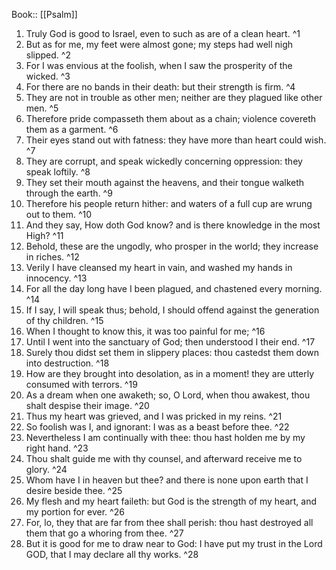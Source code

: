  Book:: [[Psalm]]
 1. Truly God is good to Israel, even to such as are of a clean heart. ^1
 2. But as for me, my feet were almost gone; my steps had well nigh slipped. ^2
 3. For I was envious at the foolish, when I saw the prosperity of the wicked. ^3
 4. For there are no bands in their death: but their strength is firm. ^4
 5. They are not in trouble as other men; neither are they plagued like other men. ^5
 6. Therefore pride compasseth them about as a chain; violence covereth them as a garment. ^6
 7. Their eyes stand out with fatness: they have more than heart could wish. ^7
 8. They are corrupt, and speak wickedly concerning oppression: they speak loftily. ^8
 9. They set their mouth against the heavens, and their tongue walketh through the earth. ^9
 10. Therefore his people return hither: and waters of a full cup are wrung out to them. ^10
 11. And they say, How doth God know? and is there knowledge in the most High? ^11
 12. Behold, these are the ungodly, who prosper in the world; they increase in riches. ^12
 13. Verily I have cleansed my heart in vain, and washed my hands in innocency. ^13
 14. For all the day long have I been plagued, and chastened every morning. ^14
 15. If I say, I will speak thus; behold, I should offend against the generation of thy children. ^15
 16. When I thought to know this, it was too painful for me; ^16
 17. Until I went into the sanctuary of God; then understood I their end. ^17
 18. Surely thou didst set them in slippery places: thou castedst them down into destruction. ^18
 19. How are they brought into desolation, as in a moment! they are utterly consumed with terrors. ^19
 20. As a dream when one awaketh; so, O Lord, when thou awakest, thou shalt despise their image. ^20
 21. Thus my heart was grieved, and I was pricked in my reins. ^21
 22. So foolish was I, and ignorant: I was as a beast before thee. ^22
 23. Nevertheless I am continually with thee: thou hast holden me by my right hand. ^23
 24. Thou shalt guide me with thy counsel, and afterward receive me to glory. ^24
 25. Whom have I in heaven but thee? and there is none upon earth that I desire beside thee. ^25
 26. My flesh and my heart faileth: but God is the strength of my heart, and my portion for ever. ^26
 27. For, lo, they that are far from thee shall perish: thou hast destroyed all them that go a whoring from thee. ^27
 28. But it is good for me to draw near to God: I have put my trust in the Lord GOD, that I may declare all thy works. ^28
